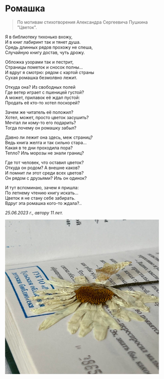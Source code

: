# Ромашка

> По мотивам стихотворения Александра Сергеевича Пушкина "Цветок".

Я в библиотеку тихонько вхожу,  
И в книг лабиринт так и тянет душа.  
Средь длинных рядов прохожу не спеша,  
Случайную книгу достав, чуть дрожу.

Обложка узорами так и пестрит,  
Страницы пометок и сносок полны...  
И вдруг я смотрю: рядом с картой страны  
Сухая ромашка безмолвно лежит.

Откуда она? Из свободных полей  
Где ветер играет с пшеницей густой?  
А может, прилавок её ждал пустой:  
Продать её кто-то хотел поскорей?

Зачем же читатель её положил?  
Хотел, может, просто цветок засушить?  
Мечтал ли кому-то его подарить?  
Тогда почему он ромашку забыл?

Давно ли лежит она здесь, меж страниц?  
Ведь книга желта и так сильно стара...  
Какая в те дни проходила пора?  
Тепло? Иль морозы не знали границ?

Где тот человек, что оставил цветок?  
Откуда он родом? А внешне каков?  
И помнит ли этот среди всех цветов?  
Он рядом с друзьями? Иль он одинок?

И тут вспоминаю, зачем я пришла:  
По летнему чтению книгу искать...  
Цветок я не стану себе забирать.  
Вдруг эта ромашка кого-то ждала?..

*25.06.2023 г., автору 11 лет.*

![Ромашка](../images/chamomile.jpg)
